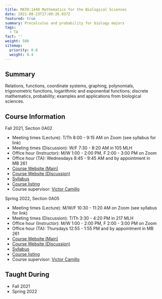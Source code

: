 ```yaml
---
title: MATH:1440 Mathematics for the Biological Sciences
date: 2021-08-23T17:09:26.037Z
featured: true
summary: Precalculus and probability for biology majors
tags:
  - TA
fact: ''
weight: 500
sitemap:
  priority: 0.8
  weight: 0.4
---
```


## Summary

Relations, functions, coordinate systems, graphing, polynomials, trigonometric functions, logarithmic and exponential functions; discrete mathematics, probability; examples and applications from biological sciences.

## Course Information
Fall 2021, Section 0A02
- Meeting times (Lecture): T/Th 8:00 - 9:15 AM on Zoom (see syllabus for link)
- Meeting times (Discussion): W/F 7:30 - 8:20 AM in 105 MLH
- Office hour (Instructor): M/W 1:00 - 2:00 PM, F 2:00 - 3:00 PM on Zoom
- Office hour (TA): Wednesdays 8:45 - 9:45 AM and by appointment in MB 261
- [Course Website (Main)](https://uiowa.instructure.com/courses/170177)
- [Course Website (Discussion)](https://uiowa.instructure.com/courses/167848)
- [Syllabus](https://uiowa.instructure.com/courses/170177/discussion_topics/1280370)
- [Course listing](https://myui.uiowa.edu/my-ui/courses/details.page?ci=149667&id=941278)
- Course supervisor: [Victor Camillo](https://math.uiowa.edu/people/victor-camillo)

Spring 2022, Section 0A05
- Meeting times (Lecture): M/W/F 10:30 - 11:20 AM on Zoom (see syllabus for link)
- Meeting times (Discussion): T/Th 3:30 - 4:20 PM in 217 MLH
- Office hour (Instructor): M/W 1:00 - 2:00 PM, F 2:00 - 3:00 PM on Zoom
- Office hour (TA): Thursdays 12:55 - 1:55 PM and by appointment in MB 261
- [Course Website (Main)](https://uiowa.instructure.com/courses/187048)
- [Course Website (Discussion)](https://uiowa.instructure.com/courses/182264)
- [Syllabus](https://uiowa.instructure.com/courses/187048/files/19039082?module_item_id=5438480)
- [Course listing](https://myui.uiowa.edu/my-ui/courses/details.page?ci=149667&id=953270)
- Course supervisor: [Victor Camillo](https://math.uiowa.edu/people/victor-camillo)

<!-- ## Taught from

- Lial, Hungerford, Holcomb, & Mullins: Mathematics with Applications in the Management, Natural, and Social Sciences, 12th Edition. -->

## Taught During

- Fall 2021
- Spring 2022
